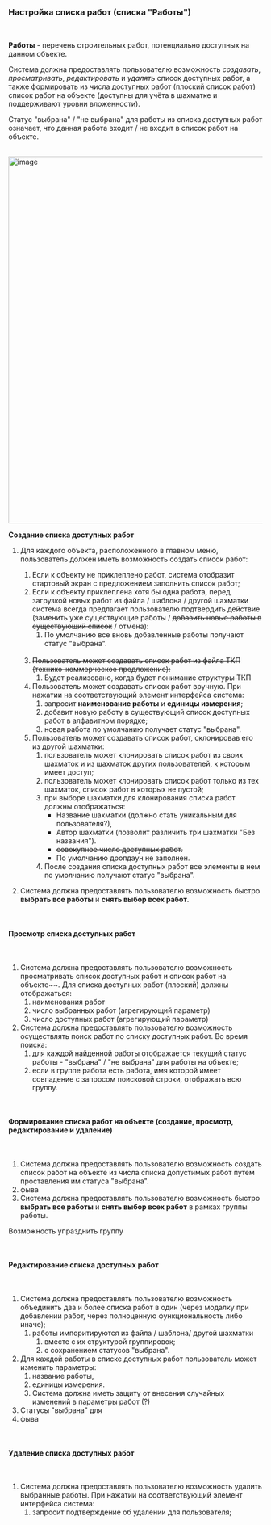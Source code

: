 ### Настройка списка работ (списка "Работы")  

<br>

**Работы** - перечень строительных работ, потенциально доступных на данном объекте.   

Система должна предоставлять пользователю возможность _создавать_, _просматривать_, _редактировать_ и _удалять_ список доступных работ, а также формировать из числа доступных работ (плоский список работ) список работ на объекте (доступны для учёта в шахматке и поддерживают уровни вложенности).  

Статус "выбрана" / "не выбрана" для работы из списка доступных работ означает, что данная работа входит / не входит в список работ на объекте.  
<br>

<img width="727" alt="image" src="https://user-images.githubusercontent.com/122552428/212556648-078c9611-9280-40ef-baaf-ca7692968db7.png">
<br>

**Создание списка доступных работ**

1. Для каждого объекта, расположенного в главном меню, пользователь должен иметь возможность создать список работ:  
    1. Если к объекту не приклеплено работ, система отобразит стартовый экран с предложением заполнить список работ; 
    2. Если к объекту приклеплена хотя бы одна работа, перед загрузкой новых работ из файла / шаблона / другой шахматки система всегда предлагает пользователю подтвердить действие (заменить уже существующие работы / ~~добавить новые работы в существующий список~~ / отмена):
        1. По умолчанию все вновь добавленные работы получают статус "выбрана".   
        <br>
    3. ~~Пользователь может создавать список работ из файла ТКП (технико-коммерческое предложение):~~  
        1. ~~Будет реализовано, когда будет понимание структуры ТКП~~  
    4. Пользователь может создавать список работ вручную. При нажатии на соответствующий элемент интерфейса система:  
        1. запросит **наименование работы** и **единицы измерения**;  
        2. добавит новую работу в существующий список доступных работ в алфавитном порядке;  
        3. новая работа по умолчанию получает статус "выбрана".  
    5. Пользователь может создавать список работ, склонировав его из другой шахматки:  
        1. пользователь может клонировать список работ из своих шахматок и из шахматок других пользователей, к которым имеет доступ;  
        2. пользователь может клонировать список работ только из тех шахматок, список работ в которых не пустой;  
        3. при выборе шахматки для клонирования списка работ должны отображаться:  
            - Название шахматки (должно стать уникальным для пользователя?),  
            - Автор шахматки (позволит различить три шахматки "Без названия").  
            - ~~совокупное число доступных работ.~~  
            - По умолчанию дропдаун не заполнен.  
        4. После создания списка доступных работ все элементы в нем по умолчанию получают статус "выбрана".   

2. Система должна предоставлять пользователю возможность быстро **выбрать все работы** и **снять выбор всех работ**.

<br>

#### Просмотр списка доступных работ

<br>

1. Система должна предоставлять пользователю возможность просматривать список доступных работ и список работ на объекте~~. Для списка доступных работ (плоский) должны отображаться:
    1. наименования работ
    2. число выбранных работ (агрегирующий параметр)
    3. число доступных работ (агрегирующий параметр)
2. Система должна предоставлять пользователю возможность осуществлять поиск работ по списку доступных работ. Во время поиска:
    1. для каждой найденной работы отображается текущий статус работы - "выбрана" / "не выбрана" для работы на объекте;
    2. если в группе работа есть работа, имя которой имеет совпадение с запросом поисковой строки, отображать всю группу. 

<br>

#### Формирование списка работ на объекте (создание, просмотр, редактирование и удаление)

<br>

1. Система должна предоставлять пользователю возможность создать список работ на объекте из числа списка допустимых работ путем проставления им статуса "выбрана".
2. фыва
3. Система должна предоставлять пользователю возможность быстро **выбрать все работы** и **снять выбор всех работ** в рамках группы работы.

Возможность упразднить группу


<br>


#### Редактирование списка доступных работ

<br>

1. Система должна предоставлять пользователю возможность объединить два и более списка работ в один (через модалку при добавлении работ, через полноценную функциональность либо иначе);
    1. работы импоритируются из файла / шаблона/ другой шахматки
        1. вместе с их структурой группировок;
        2. с сохранением статусов "выбрана".
3. Для каждой работы в списке доступных работ пользователь может изменить параметры:
    1. название работы,
    2. единицы измерения.
    3. Система должна иметь защиту от внесения случайных изменений в параметры работ (?)
4. Статусы "выбрана" для
5. фыва

<br>



#### Удаление списка доступных работ

<br>

1. Система должна предоставлять пользователю возможность удалить выбранные работы. При нажатии на соответствующий элемент интерфейса система:  
    1. запросит подтверждение об удалении для пользователя;  




